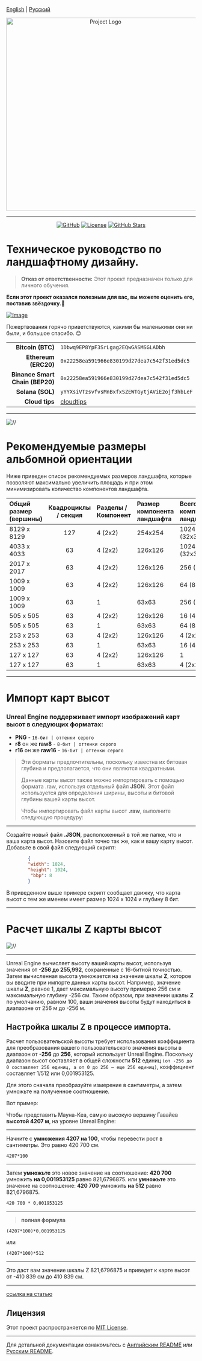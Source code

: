 [English](/README_en_EN.md) | [Русский](/README.md)

<p align="center">
  <picture>
    <source media="(prefers-color-scheme: dark)" srcset="./media/logo-dark.png">
    <img alt="Project Logo" src="./media/logo-light.png" width="512" height="auto">
  </picture>
</p>

---

<div align="center">

[![GitHub](https://img.shields.io/badge/GitHub-blue?style=flat&logo=github)](https://github.com/AnikBeris)
[![License](https://img.shields.io/badge/License-purple?style=flat&logo=github)](https://github.com/AnikBeris/AutoRoleChannelBot/blob/main/LICENSE)
[![GitHub Stars](https://img.shields.io/github/stars/your-repo?style=flat&logo=github&label=Звёзды&color=orange)](https://github.com/AnikBeris)

</div>

# Техническое руководство по ландшафтному дизайну.




> **Отказ от ответственности:** Этот проект предназначен только для личного обучения.

**Если этот проект оказался полезным для вас, вы можете оценить его, поставив звёздочку.**:star2:

<p align="left">
  <a href="https://pay.cloudtips.ru/p/7249ba98" target="_blank">
    <img src="./media/buymeacoffe.png" alt="Image">
  </a>
</p>

Пожертвования горячо приветствуются, какими бы маленькими они ни были, и большое спасибо. 😌

| | |
|-------------:|:-------------|
| **Bitcoin (BTC)** |`1Dbwq9EP8YpF3SrLgag2EQwGASMSGLADbh`|
| **Ethereum (ERC20)** | `0x22258ea591966e830199d27dea7c542f31ed5dc5`|
| **Binance Smart Chain (BEP20)** | `0x22258ea591966e830199d27dea7c542f31ed5dc5`|
| **Solana (SOL)** | `yYYXsiVTzsvfvsMnBxfxSZEWTGytjAViE2ojf3hbLeF`|
| **Cloud tips** | [cloudtips](https://pay.cloudtips.ru/p/7249ba98) |
---

![//](./media/hero-image.png.png)


# Рекомендуемые размеры альбомной ориентации


Ниже приведен список рекомендуемых размеров ландшафта, которые позволяют максимально увеличить площадь и при этом минимизировать количество компонентов ландшафта.

|Общий размер (вершины) |	Квадроциклы / секция |	Разделы / Компонент	| Размер компонента ландшафта	| Всего компонентов ландшафта |
|:-------------|:-------------:|:-------------|:-------------|:-------------|
|8129 х 8129|	127 |	4 (2x2) |	254x254 |	1024 (32x32)|
|4033 х 4033|	63 |	4 (2x2) |	126x126 |	1024 (32x32)|
|2017 х 2017|	63 |	4 (2x2) |	126x126 |	256 (16x16)|
|1009 х 1009|	63 |	4 (2x2) |	126x126 |	64 (8x8)|
|1009 х 1009|	63 |	1       | 63x63   |	256 (16x16) |
|505 х 505|	63   |	4 (2x2)	| 126x126	| 16 (4x4)   |
|505 х 505|	63   |	1	      | 63x63	  | 64 (8x8) |
|253 х 253|	63   |	4 (2x2)	| 126x126 |	4 (2x2)  |
|253 х 253|	63   |	1	      | 63x63	  | 16 (4x4) |
|127 х 127|	63   |	4 (2x2)	| 126x126 |	1 |
|127 х 127|	63   |	1	      | 63x63	  | 4 (2x2) |

---



# Импорт карт высот

### Unreal Engine поддерживает импорт изображений карт высот в следующих форматах:

- **PNG** - `16-бит | оттенки серого`
- **r8** он же **raw8** - `8-бит | оттенки серого`
- **r16** он же **raw16** - `16-бит | оттенки серого`

>Эти форматы предпочтительны, поскольку известна их битовая глубина и предполагается, что они являются квадратными.
>
>Данные карты высот также можно импортировать с помощью формата .raw, используя отдельный файл **JSON**. Этот файл используется для определения ширины, высоты и битовой глубины вашей карты высот.
>
>Чтобы импортировать файл карты высот **.raw**, выполните следующую процедуру:

---

Создайте новый файл **.JSON**, расположенный в той же папке, что и ваша карта высот.
Назовите файл точно так же, как и вашу карту высот.
Добавьте в свой файл следующий скрипт:


	 
``` json
        {
        "width": 1024,
        "height": 1024,
      	 "bbp": 8
        }
```
В приведенном выше примере скрипт сообщает движку, что карта высот с тем же именем имеет размер 1024 x 1024 и глубину 8 бит.

---

# Расчет шкалы Z карты высот

![//](./media/landscape-tech-import.png)

---

Unreal Engine вычисляет высоту вашей карты высот, используя значения от **-256 до 255,992**, сохраненные с 16-битной точностью. 
Затем вычисленная высота умножается на значение шкалы **Z**, которое вы вводите при импорте данных карты высот. Например, значение шкалы **Z**, равное 1, дает максимальную высоту примерно 256 см и максимальную глубину -256 см. Таким образом, при значении шкалы **Z** по умолчанию, равном 100, ваши значения высоты будут находиться в диапазоне от 256 м до -256 м.


Настройка шкалы Z в процессе импорта.
---

Расчет пользовательской высоты требует использования коэффициента для преобразования вашего пользовательского значения высоты в диапазон от **-256** до **256**, который использует Unreal Engine. Поскольку диапазон высот составляет в общей сложности **512** единиц `(от -256 до 0 составляет 256 единиц, а от 0 до 256 — еще 256 единиц)`, коэффициент составляет 1/512 или 0,001953125.

Для этого сначала преобразуйте измерение в сантиметры, а затем умножьте на полученное соотношение.

Вот пример:

Чтобы представить Мауна-Кеа, самую высокую вершину Гавайев **высотой 4207 м**, на уровне Unreal Engine:

---
Начните с **умножения 4207 на 100**, чтобы перевести рост в сантиметры. Это равно 420 700 см.
```
4207*100
```
---
Затем **умножьте** это новое значение на соотношение: **420 700** умножить **на 0,001953125** равно 821,6796875.
или
**умножьте** это значение на соотношение: **420 700** умножить **на 512** равно 821,6796875.
```
420 700 * 0,001953125
```
---
> **полная формула** 

```
(4207*100)*0,001953125
```
или

```
(4207*100)*512
```
---

Это даст вам значение шкалы Z 821,6796875 и приведет к карте высот от -410 839 см до 410 839 см.

---

[ссылка на статью](https://dev.epicgames.com/documentation/en-us/unreal-engine/landscape-technical-guide-in-unreal-engine?application_version=5.4)



## Лицензия
Этот проект распространяется по [MIT License](https://github.com/your-repo/blob/main/LICENSE).

---

Для детальной документации ознакомьтесь с [Английским README](/README.md) или [Русским README](/README.ru_RU.md).

